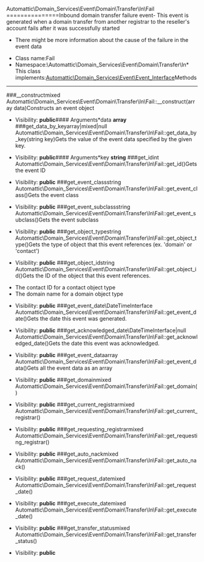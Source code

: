 Automattic\Domain_Services\Event\Domain\Transfer\In\Fail
===============Inbound domain transfer failure event- This event is generated when a domain transfer from another registrar to the reseller's account fails after it was
  successfully started
- There might be more information about the cause of the failure in the event data
* Class name:Fail
* Namespace:\Automattic\Domain_Services\Event\Domain\Transfer\In* This class implements:[Automattic\Domain_Services\Event\Event_Interface](Automattic-Domain_Services-Event-Event_Interface.md)Methods
-------
###__constructmixed Automattic\Domain_Services\Event\Domain\Transfer\In\Fail::__construct(array data)Constructs an event object



* Visibility: **public**#### Arguments*data **array**
###get_data_by_keyarray|mixed|null Automattic\Domain_Services\Event\Domain\Transfer\In\Fail::get_data_by_key(string key)Gets the value of the event data specified by the given key.



* Visibility: **public**#### Arguments*key **string**
###get_idint Automattic\Domain_Services\Event\Domain\Transfer\In\Fail::get_id()Gets the event ID



* Visibility: **public**
###get_event_classstring Automattic\Domain_Services\Event\Domain\Transfer\In\Fail::get_event_class()Gets the event class



* Visibility: **public**
###get_event_subclassstring Automattic\Domain_Services\Event\Domain\Transfer\In\Fail::get_event_subclass()Gets the event subclass



* Visibility: **public**
###get_object_typestring Automattic\Domain_Services\Event\Domain\Transfer\In\Fail::get_object_type()Gets the type of object that this event references (ex. 'domain' or 'contact')



* Visibility: **public**
###get_object_idstring Automattic\Domain_Services\Event\Domain\Transfer\In\Fail::get_object_id()Gets the ID of the object that this event references.

- The contact ID for a contact object type
- The domain name for a domain object type

* Visibility: **public**
###get_event_date\DateTimeInterface Automattic\Domain_Services\Event\Domain\Transfer\In\Fail::get_event_date()Gets the date this event was generated.



* Visibility: **public**
###get_acknowledged_date\DateTimeInterface|null Automattic\Domain_Services\Event\Domain\Transfer\In\Fail::get_acknowledged_date()Gets the date this event was acknowledged.



* Visibility: **public**
###get_event_dataarray Automattic\Domain_Services\Event\Domain\Transfer\In\Fail::get_event_data()Gets all the event data as an array



* Visibility: **public**
###get_domainmixed Automattic\Domain_Services\Event\Domain\Transfer\In\Fail::get_domain()



* Visibility: **public**
###get_current_registrarmixed Automattic\Domain_Services\Event\Domain\Transfer\In\Fail::get_current_registrar()



* Visibility: **public**
###get_requesting_registrarmixed Automattic\Domain_Services\Event\Domain\Transfer\In\Fail::get_requesting_registrar()



* Visibility: **public**
###get_auto_nackmixed Automattic\Domain_Services\Event\Domain\Transfer\In\Fail::get_auto_nack()



* Visibility: **public**
###get_request_datemixed Automattic\Domain_Services\Event\Domain\Transfer\In\Fail::get_request_date()



* Visibility: **public**
###get_execute_datemixed Automattic\Domain_Services\Event\Domain\Transfer\In\Fail::get_execute_date()



* Visibility: **public**
###get_transfer_statusmixed Automattic\Domain_Services\Event\Domain\Transfer\In\Fail::get_transfer_status()



* Visibility: **public**